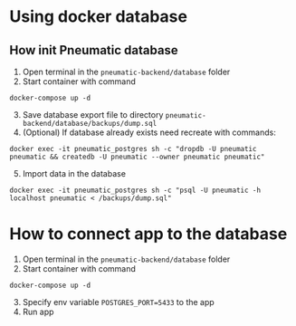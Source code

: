 # Using docker database

## How init Pneumatic database
1. Open terminal in the ``pneumatic-backend/database`` folder
2. Start container with command
```
docker-compose up -d
```
3. Save database export file to directory ``pneumatic-backend/database/backups/dump.sql``
4. (Optional) If database already exists need recreate with commands:
``` 
docker exec -it pneumatic_postgres sh -c "dropdb -U pneumatic pneumatic && createdb -U pneumatic --owner pneumatic pneumatic"
```
5. Import data in the database 
```
docker exec -it pneumatic_postgres sh -c "psql -U pneumatic -h localhost pneumatic < /backups/dump.sql"
```


# How to connect app to the database
1. Open terminal in the ``pneumatic-backend/database`` folder
2. Start container with command
```
docker-compose up -d
```
3. Specify env variable ``POSTGRES_PORT=5433`` to the app
4. Run app

